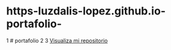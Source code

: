 # https-luzdalis-lopez.github.io-portafolio-
1  # portafolio
2 
3  <a href="https://luzdalis-lopez.github.io/portafolio/">Visualiza mi repositorio</a>

